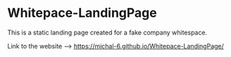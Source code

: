 # Whitepace-LandingPage

This is a static landing page created for a fake company whitespace.

Link to the website --> https://michal-6.github.io/Whitepace-LandingPage/
